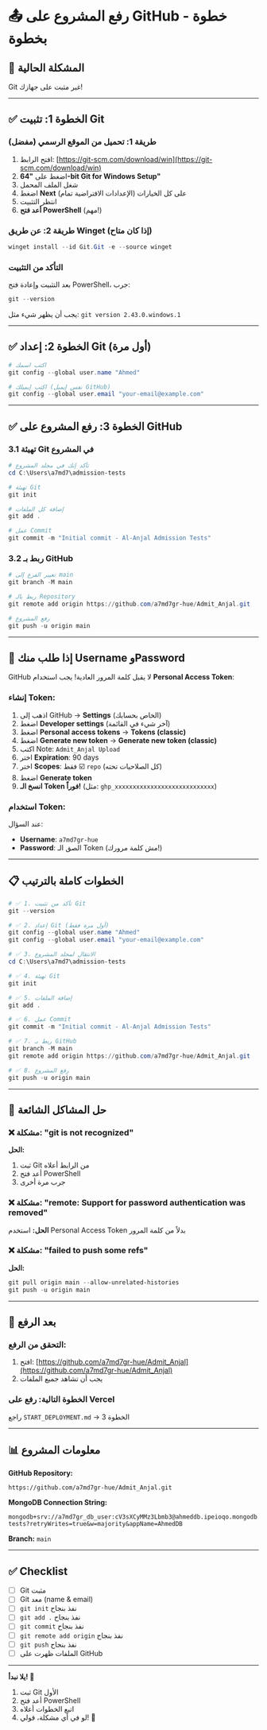 # 📤 رفع المشروع على GitHub - خطوة بخطوة

## 🚨 المشكلة الحالية
Git غير مثبت على جهازك!

---

## ✅ الخطوة 1: تثبيت Git

### طريقة 1: تحميل من الموقع الرسمي (مفضل)

1. افتح الرابط: [https://git-scm.com/download/win](https://git-scm.com/download/win)
2. اضغط على **"64-bit Git for Windows Setup"**
3. شغل الملف المحمل
4. اضغط **Next** على كل الخيارات (الإعدادات الافتراضية تمام)
5. انتظر التثبيت
6. **أعد فتح PowerShell** (مهم!)

### طريقة 2: عن طريق Winget (إذا كان متاح)

```powershell
winget install --id Git.Git -e --source winget
```

### التأكد من التثبيت
بعد التثبيت وإعادة فتح PowerShell، جرب:
```powershell
git --version
```

يجب أن يظهر شيء مثل: `git version 2.43.0.windows.1`

---

## ✅ الخطوة 2: إعداد Git (أول مرة)

```powershell
# اكتب اسمك
git config --global user.name "Ahmed"

# اكتب إيميلك (نفس إيميل GitHub)
git config --global user.email "your-email@example.com"
```

---

## ✅ الخطوة 3: رفع المشروع على GitHub

### 3.1 تهيئة Git في المشروع

```powershell
# تأكد إنك في مجلد المشروع
cd C:\Users\a7md7\admission-tests

# تهيئة Git
git init

# إضافة كل الملفات
git add .

# عمل Commit
git commit -m "Initial commit - Al-Anjal Admission Tests"
```

### 3.2 ربط بـ GitHub

```powershell
# تغيير الفرع إلى main
git branch -M main

# ربط بالـ Repository
git remote add origin https://github.com/a7md7gr-hue/Admit_Anjal.git

# رفع المشروع
git push -u origin main
```

---

## 🔑 إذا طلب منك Username وPassword

GitHub لا يقبل كلمة المرور العادية! يجب استخدام **Personal Access Token**:

### إنشاء Token:

1. اذهب إلى GitHub → **Settings** (الخاص بحسابك)
2. اضغط **Developer settings** (آخر شيء في القائمة)
3. اضغط **Personal access tokens** → **Tokens (classic)**
4. اضغط **Generate new token** → **Generate new token (classic)**
5. اكتب Note: `Admit_Anjal Upload`
6. اختر **Expiration**: 90 days
7. اختر **Scopes**: فقط ☑️ `repo` (كل الصلاحيات تحته)
8. اضغط **Generate token**
9. **انسخ الـ Token فوراً!** (مثل: `ghp_xxxxxxxxxxxxxxxxxxxxxxxxxxxx`)

### استخدام Token:

عند السؤال:
- **Username**: `a7md7gr-hue`
- **Password**: الصق الـ Token (مش كلمة مرورك!)

---

## 📋 الخطوات كاملة بالترتيب

```powershell
# ✅ 1. تأكد من تثبيت Git
git --version

# ✅ 2. إعداد Git (أول مرة فقط)
git config --global user.name "Ahmed"
git config --global user.email "your-email@example.com"

# ✅ 3. الانتقال لمجلد المشروع
cd C:\Users\a7md7\admission-tests

# ✅ 4. تهيئة Git
git init

# ✅ 5. إضافة الملفات
git add .

# ✅ 6. عمل Commit
git commit -m "Initial commit - Al-Anjal Admission Tests"

# ✅ 7. ربط بـ GitHub
git branch -M main
git remote add origin https://github.com/a7md7gr-hue/Admit_Anjal.git

# ✅ 8. رفع المشروع
git push -u origin main
```

---

## 🔧 حل المشاكل الشائعة

### ❌ مشكلة: "git is not recognized"
**الحل:** 
1. ثبت Git من الرابط أعلاه
2. أعد فتح PowerShell
3. جرب مرة أخرى

### ❌ مشكلة: "remote: Support for password authentication was removed"
**الحل:** استخدم Personal Access Token بدلاً من كلمة المرور

### ❌ مشكلة: "failed to push some refs"
**الحل:** 
```powershell
git pull origin main --allow-unrelated-histories
git push -u origin main
```

---

## 🎯 بعد الرفع

### التحقق من الرفع:
1. افتح: [https://github.com/a7md7gr-hue/Admit_Anjal](https://github.com/a7md7gr-hue/Admit_Anjal)
2. يجب أن تشاهد جميع الملفات

### الخطوة التالية: رفع على Vercel
راجع `START_DEPLOYMENT.md` → الخطوة 3

---

## 📊 معلومات المشروع

**GitHub Repository:**
```
https://github.com/a7md7gr-hue/Admit_Anjal.git
```

**MongoDB Connection String:**
```
mongodb+srv://a7md7gr_db_user:cV3sXCyMMz3Lbmb3@ahmeddb.ipeioqo.mongodb.net/admission-tests?retryWrites=true&w=majority&appName=AhmedDB
```

**Branch:** `main`

---

## ✅ Checklist

- [ ] Git مثبت
- [ ] Git معد (name & email)
- [ ] `git init` نفذ بنجاح
- [ ] `git add .` نفذ بنجاح
- [ ] `git commit` نفذ بنجاح
- [ ] `git remote add origin` نفذ بنجاح
- [ ] `git push` نفذ بنجاح
- [ ] الملفات ظهرت على GitHub

---

**يلا نبدأ! 🚀**

1. ثبت Git الأول
2. أعد فتح PowerShell
3. اتبع الخطوات أعلاه
4. لو في أي مشكلة، قولي! 💪

